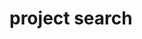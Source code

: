 
# project search

<link href="./pagefind/pagefind-ui.css" rel="stylesheet">

<script src="./pagefind/pagefind-ui.js" type="text/javascript"></script>

<div id="search"></div>

<script>
    window.addEventListener('DOMContentLoaded', (event) => {
        new PagefindUI({ 
            element: "#search",
            baseUrl: "./"
        });
    });
</script>



